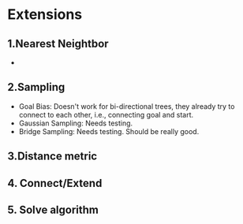 # Extensions

## 1.Nearest Neightbor
- 

## 2.Sampling
- Goal Bias: Doesn't work for bi-directional trees, they already try to connect to each other, i.e., connecting goal and start. 
- Gaussian Sampling: Needs testing.
- Bridge Sampling: Needs testing. Should be really good. 

## 3.Distance metric

## 4. Connect/Extend

## 5. Solve algorithm